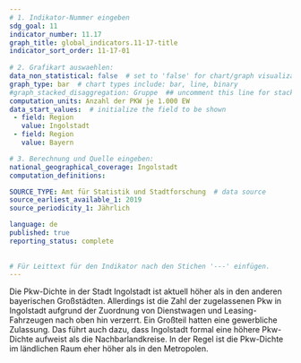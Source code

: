 ```yaml
---
# 1. Indikator-Nummer eingeben 
sdg_goal: 11 
indicator_number: 11.17
graph_title: global_indicators.11-17-title
indicator_sort_order: 11-17-01
 
# 2. Grafikart auswaehlen: 
data_non_statistical: false  # set to 'false' for chart/graph visualization 
graph_type: bar  # chart types include: bar, line, binary 
#graph_stacked_disaggregation: Gruppe  ## uncomment this line for stacked bars. eplace 'Geschlecht' with the field of aggregation. 
computation_units: Anzahl der PKW je 1.000 EW
data_start_values:  # initialize the field to be shown  
 - field: Region 
   value: Ingolstadt 
 - field: Region 
   value: Bayern 

# 3. Berechnung und Quelle eingeben: 
national_geographical_coverage: Ingolstadt 
computation_definitions: 

SOURCE_TYPE: Amt für Statistik und Stadtforschung  # data source  
source_earliest_available_1: 2019
source_periodicity_1: Jährlich

language: de   
published: true 
reporting_status: complete
 
 
# Für Leittext für den Indikator nach den Stichen '---' einfügen. 
---
```

Die Pkw-Dichte in der Stadt Ingolstadt ist aktuell höher als in den anderen bayerischen Großstädten. Allerdings ist die Zahl der zugelassenen Pkw in Ingolstadt aufgrund der Zuordnung von Dienstwagen und Leasing-Fahrzeugen nach oben hin verzerrt. Ein Großteil hatten eine gewerbliche Zulassung. Das führt auch dazu, dass Ingolstadt formal eine höhere Pkw-Dichte aufweist als die Nachbarlandkreise. In der Regel ist die Pkw-Dichte im ländlichen Raum eher höher als in den Metropolen.
